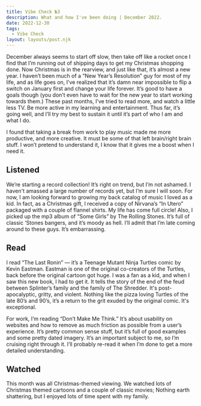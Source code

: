 ```yaml
---
title: Vibe Check №3
description: What and how I've been doing | December 2022.
date: 2022-12-30
tags:
  - Vibe Check
layout: layouts/post.njk
---
```

December always seems to start off slow, then take off like a rocket once I find that I’m running out of shipping days to get my Christmas shopping done. Now Christmas is in the rearview, and just like that, it’s almost a new year. I haven’t been much of a “New Year’s Resolution” guy for most of my life, and as life goes on, I’ve realized that it’s damn near impossible to flip a switch on January first and change your life forever. It’s good to have a goals though (you don’t even have to wait for the new year to start working towards them.) These past months, I’ve tried to read more, and watch a little less TV. Be more active in my learning and entertainment. Thus far, it’s going well, and I’ll try my best to sustain it until it’s part of who I am and what I do. 

I found that taking a break from work to play music made me more productive, and more creative. It must be some of that left brain/right brain stuff. I won’t pretend to understand it, I know that it gives me a boost when I need it. 

## Listened

We’re starting a record collection! It’s right on trend, but I’m not ashamed. I haven't amassed a large number of records yet, but I’m sure I will soon. For now, I am looking forward to growing my back catalog of music I loved as a kid. In fact, as a Christmas gift, I received a copy of Nirvana’s “In Utero” packaged with a couple of flannel shirts. My life has come full circle! Also, I picked up the mp3 album of “Some Girls” by The Rolling Stones. It’s full of classic ‘Stones bangers, and it’s moody as hell. I’ll admit that I’m late coming around to these guys. It’s embarrassing.

## Read

I read “The Last Ronin” &mdash; it’s a Teenage Mutant Ninja Turtles comic by Kevin Eastman. Eastman is one of the original co-creators of the Turtles, back before the original cartoon got huge. I was a fan as a kid, and when I saw this new book, I had to get it. It tells the story of the end of the feud between Splinter’s family and the family of The Shredder. It's post-apocalyptic, gritty, and violent. Nothing like the pizza loving Turtles of the late 80’s and 90’s, it’s a return to the grit exuded by the original comic. It's exceptional.

For work, I’m reading “Don’t Make Me Think.” It’s about usability on websites and how to remove as much friction as possible from a user’s experience. It’s pretty common sense stuff, but it’s full of good examples and some pretty dated imagery. It’s an important subject to me, so I’m cruising right through it. I’ll probably re-read it when I’m done to get a more detailed understanding.

## Watched

This month was all Christmas-themed viewing. We watched lots of Christmas themed cartoons and a couple of classic movies; Nothing earth shattering, but I enjoyed lots of time spent with my family.
